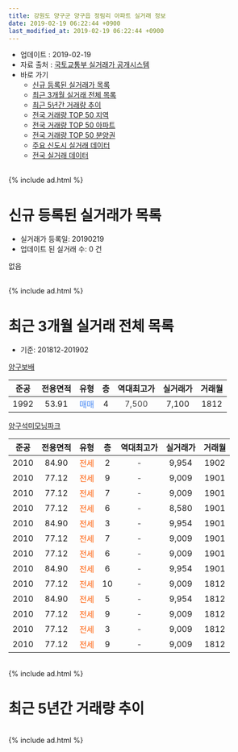 ```yaml
---
title: 강원도 양구군 양구읍 정림리 아파트 실거래 정보
date: 2019-02-19 06:22:44 +0900
last_modified_at: 2019-02-19 06:22:44 +0900
---
```


* 업데이트 : 2019-02-19
* 자료 출처 : [국토교통부 실거래가 공개시스템](http://rt.molit.go.kr)
* 바로 가기
    * [신규 등록된 실거래가 목록](#신규-등록된-실거래가-목록)
    * [최근 3개월 실거래 전체 목록](#최근-3개월-실거래-전체-목록)
    * [최근 5년간 거래량 추이](#최근-5년간-거래량-추이)
    * [전국 거래량 TOP 50 지역](https://inasie.github.io/apt-trade-info/최근-3개월-전국에서-가장-거래가-많이-발생한-지역)
    * [전국 거래량 TOP 50 아파트](https://inasie.github.io/apt-trade-info/최근-3개월-전국에서-가장-거래가-많이-발생한-아파트)
    * [전국 거래량 TOP 50 분양권](https://inasie.github.io/apt-trade-info/최근-3개월-전국에서-가장-거래가-많이-발생한-분양권)
    * [주요 신도시 실거래 데이터](https://inasie.github.io/apt-trade-info/주요-신도시)
    * [전국 실거래 데이터](https://inasie.github.io/apt-trade-info/전국)
<br>
{% include ad.html %}
<br>

# 신규 등록된 실거래가 목록
* 실거래가 등록일: 20190219
* 업데이트 된 실거래 수: 0 건

없음

<br>
{% include ad.html %}
<br>

# 최근 3개월 실거래 전체 목록
* 기준: 201812-201902


[양구보배](https://search.naver.com/search.naver?query=%EA%B0%95%EC%9B%90%EB%8F%84+%EC%96%91%EA%B5%AC%EA%B5%B0+%EC%96%91%EA%B5%AC%EC%9D%8D+%EC%A0%95%EB%A6%BC%EB%A6%AC+%EC%96%91%EA%B5%AC%EB%B3%B4%EB%B0%B0)

|준공|전용면적|유형|층|역대최고가|실거래가|거래월|
|:---:|:---:|:---:|:---:|:---:|:---:|:---:|
|1992|53.91|<span style="color:#4285f3">매매</span>|4|<span style="color:#444444">7,500</span>|7,100|1812|

[양구석미모닝파크](https://search.naver.com/search.naver?query=%EA%B0%95%EC%9B%90%EB%8F%84+%EC%96%91%EA%B5%AC%EA%B5%B0+%EC%96%91%EA%B5%AC%EC%9D%8D+%EC%A0%95%EB%A6%BC%EB%A6%AC+%EC%96%91%EA%B5%AC%EC%84%9D%EB%AF%B8%EB%AA%A8%EB%8B%9D%ED%8C%8C%ED%81%AC)

|준공|전용면적|유형|층|역대최고가|실거래가|거래월|
|:---:|:---:|:---:|:---:|:---:|:---:|:---:|
|2010|84.90|<span style="color:#ff5a00">전세</span>|2|<span style="color:#444444">-</span>|9,954|1902|
|2010|77.12|<span style="color:#ff5a00">전세</span>|9|<span style="color:#444444">-</span>|9,009|1901|
|2010|77.12|<span style="color:#ff5a00">전세</span>|7|<span style="color:#444444">-</span>|9,009|1901|
|2010|77.12|<span style="color:#ff5a00">전세</span>|6|<span style="color:#444444">-</span>|8,580|1901|
|2010|84.90|<span style="color:#ff5a00">전세</span>|3|<span style="color:#444444">-</span>|9,954|1901|
|2010|77.12|<span style="color:#ff5a00">전세</span>|7|<span style="color:#444444">-</span>|9,009|1901|
|2010|77.12|<span style="color:#ff5a00">전세</span>|6|<span style="color:#444444">-</span>|9,009|1901|
|2010|84.90|<span style="color:#ff5a00">전세</span>|6|<span style="color:#444444">-</span>|9,954|1901|
|2010|77.12|<span style="color:#ff5a00">전세</span>|10|<span style="color:#444444">-</span>|9,009|1812|
|2010|84.90|<span style="color:#ff5a00">전세</span>|5|<span style="color:#444444">-</span>|9,954|1812|
|2010|77.12|<span style="color:#ff5a00">전세</span>|9|<span style="color:#444444">-</span>|9,009|1812|
|2010|77.12|<span style="color:#ff5a00">전세</span>|3|<span style="color:#444444">-</span>|9,009|1812|
|2010|77.12|<span style="color:#ff5a00">전세</span>|9|<span style="color:#444444">-</span>|9,009|1812|


<br>
{% include ad.html %}
<br>

# 최근 5년간 거래량 추이


<div style="width:100%;">
    <canvas id="deal_progress" height="200"></canvas>
</div>

<script>
new Chart(document.getElementById("deal_progress"), {
    type: 'line',
    data: {
        labels: ['201402','201403','201404','201405','201406','201407','201408','201409','201410','201411','201412','201501','201502','201503','201504','201505','201506','201507','201508','201509','201510','201511','201512','201601','201602','201603','201604','201605','201606','201607','201608','201609','201610','201611','201612','201701','201702','201703','201704','201705','201706','201707','201708','201709','201710','201711','201712','201801','201802','201803','201804','201805','201806','201807','201808','201809','201810','201811','201812','201901','201902'],
        datasets: [{
            label: '매매',
            pointRadius: 1,
            data: [0, 1, 0, 0, 0, 0, 1, 0, 0, 3, 0, 0, 0, 1, 0, 3, 3, 1, 1, 2, 1, 32, 1, 0, 0, 0, 0, 0, 1, 0, 0, 0, 1, 1, 17, 1, 0, 0, 1, 1, 0, 0, 0, 1, 1, 1, 11, 1, 1, 1, 1, 0, 29, 0, 1, 3, 0, 1, 1, 0, 0],
            borderColor: "rgba(255, 201, 14, 1)",
            backgroundColor: "rgba(255, 201, 14, 0.5)",
            fill: false,
            lineTension: 0
        },{
            label: '전월세',
            pointRadius: 1,
            data: [7, 3, 5, 2, 3, 4, 1, 4, 7, 4, 3, 3, 4, 2, 1, 1, 2, 2, 3, 3, 2, 4, 4, 2, 8, 7, 4, 8, 5, 0, 1, 2, 3, 22, 11, 2, 6, 2, 0, 1, 1, 2, 0, 2, 0, 9, 19, 3, 0, 6, 3, 4, 3, 2, 3, 2, 27, 1, 5, 7, 1],
            borderColor: "rgba(0, 141, 185, 1)",
            backgroundColor: "rgba(0, 141, 185, 0.5)",
            fill: false,
            lineTension: 0
        }
        ]
    },
    options: {
        responsive: true,
        title: {
            display: false
        },
        tooltips: {
            mode: 'index',
            intersect: false
        },
        hover: {
            mode: 'nearest',
            intersect: true
        },
        scales: {
            xAxes: [{
                display: true,
                scaleLabel: {
                    display: true,
                    labelString: '년/월'
                }
            }],
            yAxes: [{
                display: true,
                ticks: {
                    suggestedMin: 0,
                },
                scaleLabel: {
                    display: true,
                    labelString: '실거래 수'
                }
            }]
        }
    }
});

</script>


<br>
{% include ad.html %}
<br>

